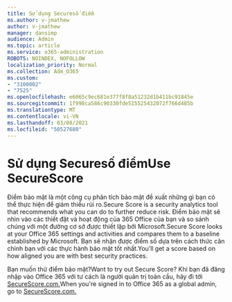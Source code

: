 ```yaml
---
title: Sử dụng Securesố điểm
ms.author: v-jmathew
author: v-jmathew
manager: dansimp
audience: Admin
ms.topic: article
ms.service: o365-administration
ROBOTS: NOINDEX, NOFOLLOW
localization_priority: Normal
ms.collection: Adm_O365
ms.custom:
- "3100002"
- "7525"
ms.openlocfilehash: e6065c9ec681e377f8f8a51232d1b411bc91845e
ms.sourcegitcommit: 1f998ca586c90330fde515525432072f766d485b
ms.translationtype: MT
ms.contentlocale: vi-VN
ms.lasthandoff: 03/08/2021
ms.locfileid: "50527680"
---
```

# <a name="use-securescore"></a><span data-ttu-id="8856e-102">Sử dụng Securesố điểm</span><span class="sxs-lookup"><span data-stu-id="8856e-102">Use SecureScore</span></span>

<span data-ttu-id="8856e-103">Điểm bảo mật là một công cụ phân tích bảo mật đề xuất những gì bạn có thể thực hiện để giảm thiểu rủi ro.</span><span class="sxs-lookup"><span data-stu-id="8856e-103">Secure Score is a security analytics tool that recommends what you can do to further reduce risk.</span></span> <span data-ttu-id="8856e-104">Điểm bảo mật sẽ nhìn vào các thiết đặt và hoạt động của 365 Office của bạn và so sánh chúng với một đường cơ sở được thiết lập bởi Microsoft.</span><span class="sxs-lookup"><span data-stu-id="8856e-104">Secure Score looks at your Office 365 settings and activities and compares them to a baseline established by Microsoft.</span></span> <span data-ttu-id="8856e-105">Bạn sẽ nhận được điểm số dựa trên cách thức căn chỉnh bạn với các thực hành bảo mật tốt nhất.</span><span class="sxs-lookup"><span data-stu-id="8856e-105">You’ll get a score based on how aligned you are with best security practices.</span></span>

<span data-ttu-id="8856e-106">Bạn muốn thử điểm bảo mật?</span><span class="sxs-lookup"><span data-stu-id="8856e-106">Want to try out Secure Score?</span></span> <span data-ttu-id="8856e-107">Khi bạn đã đăng nhập vào Office 365 với tư cách là người quản trị toàn cầu, hãy đi tới [SecureScore.com.](https://securescore.office.com/)</span><span class="sxs-lookup"><span data-stu-id="8856e-107">When you're signed in to Office 365 as a global admin, go to [SecureScore.com.](https://securescore.office.com/)</span></span>
